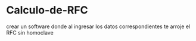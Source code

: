# Calculo-de-RFC
crear un software donde al ingresar los datos correspondientes te arroje el RFC sin homoclave
